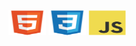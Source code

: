  <div>
     <img align='center' height='40' width='60' title='HTML5' alt='html5' src='https://github.com/devicons/devicon/blob/master/icons/html5/html5-original.svg' />
     <img align='center' height='40' width='60' title='CSS3' alt='css3' src='https://github.com/devicons/devicon/blob/master/icons/css3/css3-original.svg' />
     <img align='center' height='40' width='60' title='CSS3' alt='css3' src='https://github.com/devicons/devicon/blob/master/icons/javascript/javascript-original.svg' />

</div>